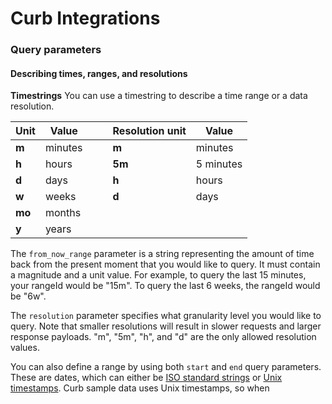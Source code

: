 # Curb Integrations

<!--
## Curb v4 API

### Please see the [full OpenAPI docs for the Curb v4 API here](https://curb-v2.github.io/third-party-app-integration/index.html)
-->

### Query parameters

#### Describing times, ranges, and resolutions

__Timestrings__ 
You can use a timestring to describe a time range or a data resolution.

Unit | Value | | | Resolution unit | Value
--- | --- | --- | --- | --- | ---
__m__ | minutes | | | __m__ | minutes
__h__ | hours | | | __5m__ | 5 minutes
__d__ | days | | | __h__ | hours
__w__ | weeks | | | __d__ | days
__mo__ | months
__y__ | years

The `from_now_range` parameter is a string representing the amount of time back from the present moment that you would like to query. It must contain a magnitude and a unit value. For example, to query the last 15 minutes, your rangeId would be "15m". To query the last 6 weeks, the rangeId would be "6w".

The `resolution` parameter specifies what granularity level you would like to query. Note that smaller resolutions will result in slower requests and larger response payloads. "m", "5m", "h", and "d" are the only allowed resolution values.

You can also define a range by using both `start` and `end` query parameters.  These are dates, which can either be [ISO standard strings](https://en.wikipedia.org/wiki/ISO_8601) or [Unix timestamps](https://en.wikipedia.org/wiki/Unix_time).  Curb sample data uses Unix timestamps, so when 
